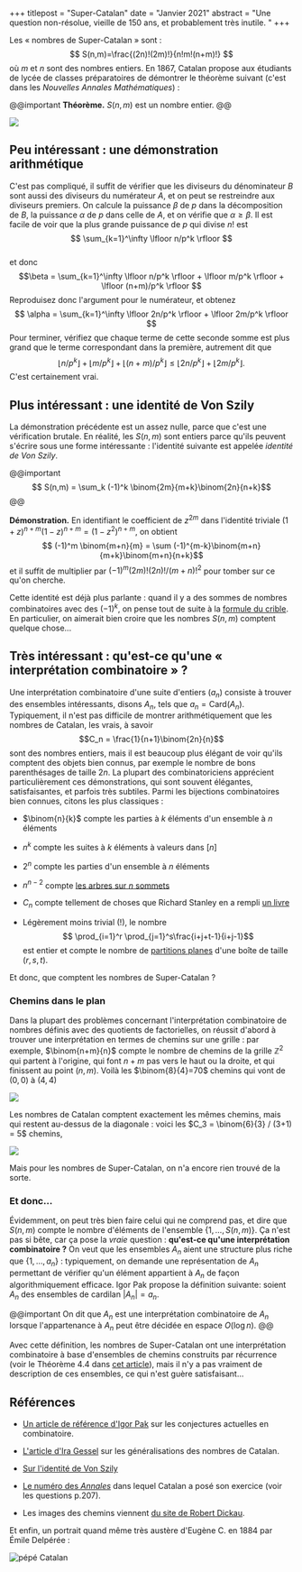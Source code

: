 +++
titlepost = "Super-Catalan"
date = "Janvier 2021"
abstract = "Une question non-résolue, vieille de 150 ans, et probablement très inutile. "
+++

Les « nombres de Super-Catalan » sont :
$$ S(n,m)=\frac{(2n)!(2m)!}{n!m!(n+m)!} $$
où $m$ et $n$ sont des nombres entiers. En 1867, Catalan propose aux étudiants de lycée de classes préparatoires de démontrer le théorème suivant (c'est dans les *Nouvelles Annales Mathématiques*) : 


@@important
**Théorème.** $S(n,m)$ est un nombre entier.
@@


[![](/posts/img/catalan.png)](http://www.numdam.org/item/NAM_1874_2_13__207_0.pdf)

## Peu intéressant : une démonstration arithmétique

C'est pas compliqué, il suffit de vérifier que les diviseurs du dénominateur $B$ sont aussi des diviseurs du numérateur $A$, et on peut se restreindre aux diviseurs premiers. On calcule la puissance $\beta$ de $p$ dans la décomposition de $B$, la puissance $\alpha$ de $p$ dans celle de $A$, et on vérifie que $\alpha \geqslant \beta$. Il est facile de voir que la plus grande puissance de $p$ qui divise $n!$ est
$$ \sum_{k=1}^\infty \lfloor n/p^k \rfloor $$   
et donc 
$$\beta = \sum_{k=1}^\infty \lfloor n/p^k \rfloor +  \lfloor m/p^k \rfloor +  \lfloor (n+m)/p^k \rfloor $$
Reproduisez donc l'argument pour le numérateur, et obtenez
$$ \alpha = \sum_{k=1}^\infty  \lfloor 2n/p^k \rfloor +  \lfloor 2m/p^k \rfloor $$
Pour terminer, vérifiez que chaque terme de cette seconde somme est plus grand que le terme correspondant dans la première, autrement dit que 
$$ \lfloor n/p^k \rfloor +  \lfloor m/p^k \rfloor +  \lfloor (n+m)/p^k \rfloor \leqslant  \lfloor 2n/p^k \rfloor +  \lfloor 2m/p^k \rfloor  .$$
C'est certainement vrai. 

## Plus intéressant : une identité de Von Szily

La démonstration précédente est un assez nulle, parce que c'est une vérification brutale. En réalité, les $S(n,m)$ sont entiers parce qu'ils peuvent s'écrire sous une forme intéressante : l'identité suivante est appelée *identité de Von Szily*. 

@@important 
$$ S(n,m) = \sum_k (-1)^k \binom{2m}{m+k}\binom{2n}{n+k}$$
@@

**Démonstration.** En identifiant le coefficient de $z^{2m}$ dans l'identité triviale $(1+z)^{n+m}(1-z)^{n+m} = (1-z^2)^{n+m}$, on obtient
$$ (-1)^m \binom{m+n}{m} = \sum (-1)^{m-k}\binom{m+n}{m+k}\binom{m+n}{n+k}$$
et il suffit de multiplier par $(-1)^m (2m)!(2n)!/(m+n)!^2$ pour tomber sur ce qu'on cherche. 

Cette identité est déjà plus parlante : quand il y a des sommes de nombres combinatoires avec des $(-1)^k$, on pense tout de suite à la [formule du crible](https://fr.wikipedia.org/wiki/Principe_d%27inclusion-exclusion). En particulier, on aimerait bien croire que les nombres $S(n,m)$ comptent quelque chose...

## Très intéressant : qu'est-ce qu'une « interprétation combinatoire » ?

Une interprétation combinatoire d'une suite d'entiers $(a_n)$ consiste à trouver des ensembles intéressants, disons $A_n$, tels que $a_n = \mathrm{Card}(A_n)$. Typiquement, il n'est pas difficile de montrer arithmétiquement que les nombres de Catalan, les vrais, à savoir
$$C_n = \frac{1}{n+1}\binom{2n}{n}$$
sont des nombres entiers, mais il est beaucoup plus élégant de voir qu'ils comptent des objets bien connus, par exemple le nombre de bons parenthésages de taille $2n$. La plupart des combinatoriciens apprécient particulièrement ces démonstrations, qui sont souvent élégantes, satisfaisantes, et parfois très subtiles. Parmi les bijections combinatoires bien connues, citons les plus classiques : 

- $\binom{n}{k}$ compte les parties à $k$ éléments d'un ensemble à $n$ éléments

- $n^k$ compte les suites à $k$ éléments à valeurs dans $[n]$

- $2^n$ compte les parties d'un ensemble à $n$ éléments

- $n^{n-2}$ compte [les arbres sur $n$ sommets](https://fr.wikipedia.org/wiki/Formule_de_Cayley)

- $C_n$ compte tellement de choses que Richard Stanley en a rempli [un livre](https://www.cambridge.org/core/books/catalan-numbers/5441FB5B09E9C01185834D9CBB9DFAD9)

- Légèrement moins trivial (!), le nombre $$ \prod_{i=1}^r \prod_{j=1}^s\frac{i+j+t-1}{i+j-1}$$ est entier et compte le nombre de [partitions planes](https://en.wikipedia.org/wiki/Plane_partition) d'une boîte de taille $(r,s,t)$. 


Et donc, que comptent les nombres de Super-Catalan ? 

### Chemins dans le plan

Dans la plupart des problèmes concernant l'interprétation combinatoire de nombres définis avec des quotients de factorielles, on réussit d'abord à trouver une interprétation en termes de chemins sur une grille : par exemple, $\binom{n+m}{n}$ compte le nombre de chemins de la grille $\mathbb{Z}^2$ qui partent à l'origine, qui font $n+m$ pas vers le haut ou la droite, et qui finissent au point $(n,m)$. Voilà les $\binom{8}{4}=70$ chemins qui vont de $(0,0)$ à $(4,4)$ 

[![](/posts/img/latticepath.png)](https://www.robertdickau.com/lattices.html)


Les nombres de Catalan comptent exactement les mêmes chemins, mais qui restent au-dessus de la diagonale : voici les $C_3 = \binom{6}{3} / (3+1) = 5$ chemins, 

[![](/posts/img/catalanpaths.png)](https://www.robertdickau.com/lattices.html)


Mais pour les nombres de Super-Catalan, on n'a encore rien trouvé de la sorte.


### Et donc…


Évidemment, on peut très bien faire celui qui ne comprend pas, et dire que $S(n,m)$ compte le nombre d'éléments de l'ensemble $\{1, \dotsc, S(n,m)\}$. Ça n'est pas si bête, car ça pose la *vraie* question : **qu'est-ce qu'une interprétation combinatoire ?** On veut que les ensembles $A_n$ aient une structure plus riche que $\{1,\dotsc,a_n\}$ : typiquement, on demande une représentation de $A_n$ permettant de vérifier qu'un élément appartient à $A_n$ de façon algorithmiquement efficace. Igor Pak propose la définition suivante: soient $A_n$ des ensembles de cardilan $|A_n| = a_n$. 

@@important
On dit que $A_n$ est une interprétation combinatoire de $A_n$ lorsque l'appartenance à $A_n$ peut être décidée en espace $O(\log n)$. 
@@ 

Avec cette définition, les nombres de Super-Catalan ont une interprétation combinatoire à base d'ensembles de chemins construits par récurrence (voir le Théorème 4.4 dans [cet article](https://arxiv.org/pdf/1803.06636.pdf)), mais il n'y a pas vraiment de description de ces ensembles, ce qui n'est guère satisfaisant...



## Références

- [Un article de référence d'Igor Pak](https://arxiv.org/pdf/1803.06636.pdf) sur les conjectures actuelles en combinatoire. 

- [L'article d'Ira Gessel](https://www.sciencedirect.com/science/article/pii/0747717192900342) sur les généralisations des nombres de Catalan. 

- [Sur l'identité de Von Szily](https://www.researchgate.net/publication/268864619_On_the_Identity_of_von_Szily_Original_Derivation_and_a_New_Proof)

- [Le numéro des *Annales*](http://www.numdam.org/volume/NAM_1874_2_13/) dans lequel Catalan a posé son exercice (voir les questions p.207). 

- Les images des chemins viennent [du site de Robert Dickau](https://www.robertdickau.com/lattices.html). 

Et enfin, un portrait quand même très austère d'Eugène C. en 1884 par Émile Delpérée : 

![pépé Catalan](/posts/img/papi_catalan.jpg)